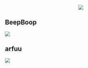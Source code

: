 <div align="center">
<img max-width="800" src="https://user-images.githubusercontent.com/105491851/169024593-502b5a96-98c8-4023-b47b-9b36567d04b0.png"/>
</div>

## BeepBoop
[<img src="https://img.shields.io/badge/twitter-%231DA1F2.svg?&style=for-the-badge&logo=twitter&logoColor=white">](https://twitter.com/khlai00)

## arfuu
[<img src="https://img.shields.io/badge/twitter-%231DA1F2.svg?&style=for-the-badge&logo=twitter&logoColor=white">](https://twitter.com/AhFuu0711)



